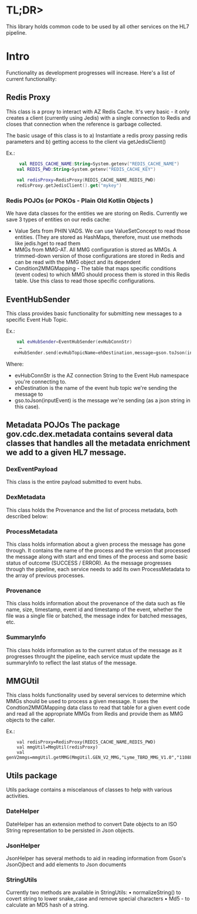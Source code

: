 # TL;DR>
This library holds common code to be used by all other services on the HL7 pipeline.

# Intro
Functionality as development progresses will increase. Here's a list of current functionality:

## Redis Proxy
This class is a proxy to interact with AZ Redis Cache. It's very basic - it only creates a client (currently using Jedis) with a single connection to Redis and closes that connection when the reference is garbage collected.

The basic usage of this class is to a) Instantiate a redis proxy passing redis parameters and b) getting access to the client via getJedisClient()

Ex.:

```kotlin
	 val REDIS_CACHE_NAME:String=System.getenv("REDIS_CACHE_NAME")
	val REDIS_PWD:String=System.getenv("REDIS_CACHE_KEY")
	
	val redisProxy=RedisProxy(REDIS_CACHE_NAME,REDIS_PWD)
	redisProxy.getJedisClient().get("mykey")
```
### Redis POJOs (or POKOs - Plain Old Kotlin Objects )
We have data classes for the entities we are storing on Redis. Currently we save 3 types of entities on our redis cache:
* Value Sets from PHIN VADS. We can use ValueSetConcept to read those entities. (They are stored as HashMaps, therefore, must use methods like jedis.hget to read them
* MMGs from MMG-AT. All MMG configuration is stored as MMGs. A trimmed-down version of those configurations are stored in Redis and can be read with the MMG object and its dependent
* Condition2MMGMapping - The table that maps specific conditions (event codes) to which MMG should process them is stored in this Redis table. Use this class to read those specific configurations.


## EventHubSender
This class provides basic functionality for submitting new messages to a specific Event Hub Topic.

Ex.:
``` kotlin
    val evHubSender=EventHubSender(evHubConnStr)
     …
   evHubSender.send(evHubTopicName=ehDestination,message=gson.toJson(inputEvent))
```
Where:
*  evHubConnStr is the AZ connection String to the Event Hub namespace you're connecting to.
*  ehDestination is the name of the event hub topic we're sending the message to
* gso.toJson(inputEvent) is the message we're sending (as a json string in this case).

## Metadata POJOs The package gov.cdc.dex.metadata contains several data classes that handles all the metadata enrichment we add to a given HL7 message.

### DexEventPayload
This class is the entire payload submitted to event hubs.

### DexMetadata
This class holds the Provenance and the list of process metadata, both described below:

### ProcessMetadata
This class holds information about a given process the message has gone through. It contains the name of the process and the version that processed the message along with start and end times of the process and some basic status of outcome (SUCCESS / ERROR).
As the message progresses through the pipeline, each service needs to add its own ProcessMetadata to the array of previous processes.

### Provenance
This class holds information about the provenance of the data such as file name, size, timestamp, event id and timestamp of the event, whether the file was a single file or batched, the message index for batched messages, etc.

### SummaryInfo
This class holds information as to the current status of the message as it progresses throught the pipeline, each service must update the summaryInfo to reflect the last status of the message.

## MMGUtil

This class holds functionality used by several services to determine which MMGs should be used to process a given message. It uses the Condtion2MMGMapping data class to read that table for a given event code and read all the appropriate MMGs from Redis and provide them as MMG objects to the caller.

Ex.:
```
    val redisProxy=RedisProxy(REDIS_CACHE_NAME,REDIS_PWD)
    val mmgUtil=MmgUtil(redisProxy)
    val genV2mmgs=mmgUtil.getMMG(MmgUtil.GEN_V2_MMG,"Lyme_TBRD_MMG_V1.0","11088","21"

```

## Utils package
Utils package contains a miscelanous of classes to help with various activities. 

### DateHelper
DateHelper has an extension method to convert Date objects to an ISO String representation to be persisted in Json objects.

### JsonHelper
JsonHelper has several methods to aid in reading information from Gson's JsonOjbect and add elements to Json documents

### StringUtils
Currently two methods are available in StringUtils:
	• normalizeString() to covert string to lower snake_case and remove special characters
	• Md5 - to calculate an MD5 hash of a string.

